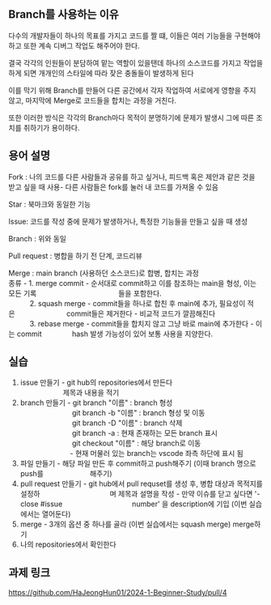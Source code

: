 ## Branch를 사용하는 이유
다수의 개발자들이 하나의 목표를 가지고 코드를 짤 떄, 
이들은 여러 기능들을 구현해야 하고 또한 계속 디버그 작업도 해주어야 한다.

결국 각각의 인원들이 분담하여 맡는 역할이 있을탠데 하나의 소스코드를 가지고 작업을 하게 되면
개개인의 스타일에 따라 잦은 충돌들이 발생하게 된다

이를 막기 위해 Branch를 만들어 다른 공간에서 각자 작업하여 서로에게 영향을 주지 않고, 마지막에 Merge로 코드들을 합치는 과정을 거친다.

또한 이러한 방식은 각각의 Branch마다 목적이 분명하기에 문제가 발생시 그에 따른 조치를 취하기가 용이하다.

## 용어 설명
Fork : 나의 코드를 다른 사람들과 공유를 하고 싶거나, 피드백 혹은 제안과 같은 것을 받고 싶을 때 사용- 다른 사람들은 fork를 눌러 내 코드를 가져올 수 있음

Star : 북마크와 동일한 기능

Issue: 코드를 작성 중에 문제가 발생하거나, 특정한 기능들을 만들고 싶을 때 생성

Branch : 위와 동일

Pull request : 병합을 하기 전 단계, 코드리뷰

Merge : main branch (사용하던 소스코드)로 합병, 합치는 과정 <br/>
종류 - 1. merge commit - 순서대로 commit하고 이를 참조하는 main을 형성,  이는 모든 기록             들을 포함한다. <br/>
   2. squash merge - commit들을 하나로 합친 후 main에 추가, 필요성이 적은        commit들은  제거한다 - 비교적 코드가 깔끔해진다 <br/>
   3. rebase merge - commit들을 합치지 않고 그냥 바로 main에 추가한다 - 이는 commit     hash 발생 가능성이 있어 보통 사용을 지양한다.

## 실습
1. issue 만들기 - git hub의 repositories에서 만든다 <br/>
      제목과 내용을 적기
2. branch 만들기 - git branch "이름" : branch 형성 <br/>
        git branch -b "이름" : branch 형성 및 이동 <br/>
        git branch -D "이름" : branch 삭제 <br/>
        git branch -a : 현재 존재하는 모든 branch 표시 <br/>
        git checkout "이름" : 해당 branch로 이동 <br/>
       - 현재 머물러 있는 branch는 vscode 좌측 하단에 표시 됨
3. 파일 만들기 - 해당 파일 만든 후 commit하고 push해주기 (이때 branch 명으로 push를        해주기)
4. pull request 만들기 - git hub에서 pull requset를 생성 후, 병합 대상과 목적지를 설정하                     며 제목과 설명을 작성 - 만약 이슈를 닫고 싶다면 '-close #issue             number' 을 description에 기입 (이번 실습에서는 열어둔다)
5. merge - 3개의 옵션 중 하나를 골라 (이번 실습에서는 squash merge) merge하기
6. 나의 repositories에서 확인한다

## 과제 링크
https://github.com/HaJeongHun01/2024-1-Beginner-Study/pull/4